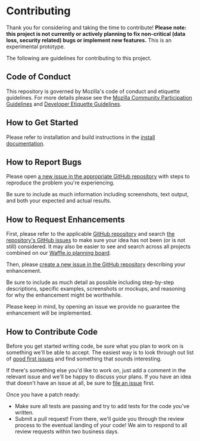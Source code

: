 # Contributing

Thank you for considering and taking the time to contribute! **Please note: this project is not currently or actively planning to fix non-critical (data loss, security related) bugs or implement new features.** This is an experimental prototype.

The following are guidelines for contributing to this project.

## Code of Conduct

This repository is governed by Mozilla's code of conduct and etiquette guidelines. For more details please see the [Mozilla Community Participation Guidelines][community-guidelines] and [Developer Etiquette Guidelines][etiquette-guidelines].

## How to Get Started

Please refer to installation and build instructions in the [install documentation](developer/install.md).

## How to Report Bugs

Please open [a new issue in the appropriate GitHub repository][new-issue] with steps to reproduce the problem you're experiencing.

Be sure to include as much information including screenshots, text output, and both your expected and actual results.

## How to Request Enhancements

First, please refer to the applicable [GitHub repository][github-repos] and search [the repository's GitHub issues][issues-list] to make sure your idea has not been (or is not still) considered. It may also be easier to see and search across all projects combined on our [Waffle.io planning board][waffle].

Then, please [create a new issue in the GitHub repository][new-issue] describing your enhancement.

Be sure to include as much detail as possible including step-by-step descriptions, specific examples, screenshots or mockups, and reasoning for why the enhancement might be worthwhile.

Please keep in mind, by opening an issue we provide no guarantee the enhancement will be implemented.

## How to Contribute Code

Before you get started writing code, be sure what you plan to work on is something we'll be able to accept. The easiest way is to look through out list of [good first issues][good-first-issues] and find something that sounds interesting.

If there's something else you'd like to work on, just add a comment in the relevant issue and we'll be happy to discuss your plans. If you have an idea that doesn't have an issue at all, be sure to [file an issue](#how-to-request-enhancements) first.

Once you have a patch ready:

* Make sure all tests are passing and try to add tests for the code you've written.
* Submit a pull request! From there, we'll guide you through the review process to the eventual landing of your code! We aim to respond to all review requests within two business days.

[community-guidelines]: https://www.mozilla.org/about/governance/policies/participation/
[etiquette-guidelines]: https://bugzilla.mozilla.org/page.cgi?id=etiquette.html
[new-issue]: https://github.com/mozilla-lockwise/lockwise-addon/issues/new
[github-repos]: https://github.com/orgs/mozilla-lockwise/
[issues-list]: https://github.com/mozilla-lockwise/lockwise-addon/issues
[waffle]: https://waffle.io/mozilla-lockbox/lockbox-extension
[good-first-issues]: https://github.com/mozilla-lockwise/lockwise-addon/issues?q=is%3Aopen+is%3Aissue+label%3A%22good+first+issue%22
